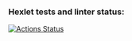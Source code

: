### Hexlet tests and linter status:
[![Actions Status](https://github.com/sarmong/js-oop-project-lvl1/workflows/hexlet-check/badge.svg)](https://github.com/sarmong/js-oop-project-lvl1/actions)